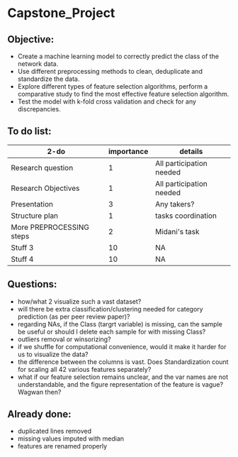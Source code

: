 # Capstone_Project

## Objective:
+ Create a machine learning model to correctly predict the class of the network data.
+ Use different preprocessing methods to clean, deduplicate and standardize the data.
+ Explore different types of feature selection algorithms, perform a comparative study to find the most effective feature selection algorithm.
+ Test the model with k-fold cross validation and check for any discrepancies.


## To do list:
| 2-do | importance | details |
| -------- | -------- | -------- |
| Research question   |  1   | All participation needed   |
| Research Objectives   |  1   | All participation needed   |
| Presentation   |  3   | Any takers?   |
| Structure plan  |  1   | tasks coordination   |
| More PREPROCESSING steps   | 2   | Midani's task   |
| Stuff 3   |  10   |  NA  |
| Stuff 4   |  10  |  NA  |


## Questions:
+ how/what 2 visualize such a vast dataset?
+ will there be extra classification/clustering needed for category prediction (as per peer review paper)?
+ regarding NAs, if the Class (targrt variable) is missing, can the sample be useful or should I delete each sample for with missing Class?
+ outliers removal or winsorizing?
+ if we shuffle for computational convenience, would it make it harder for us to visualize the data?
+ the difference between the columns is vast. Does Standardization count for scaling all 42 various features separately? 
+ what if our feature selection remains unclear, and the var names are not understandable, and the figure representation of the feature is vague? Wagwan then?



## Already done:
+ duplicated lines removed
+ missing values imputed with median 
+ features are renamed properly

